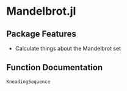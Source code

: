 # Mandelbrot.jl

## Package Features
- Calculate things about the Mandelbrot set
## Function Documentation
```@docs
KneadingSequence
```